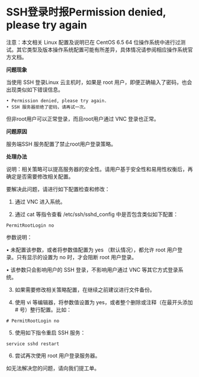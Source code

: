 # SSH登录时报Permission denied, please try again




注意：本文相关 Linux 配置及说明已在 CentOS 6.5 64 位操作系统中进行过测试。其它类型及版本操作系统配置可能有所差异，具体情况请参阅相应操作系统官方文档。



**问题现象**

当使用 SSH 登录Linux 云主机时，如果是 root 用户，即便正确输入了密码，也会出现类似如下错误信息。

```shell
• Permission denied, please try again.
• SSH 服务器拒绝了密码，请再试一次。
```
但非root用户可以正常登录，而且root用户通过 VNC 登录也正常。



**问题原因**

服务端SSH 服务配置了禁止root用户登录策略。



**处理办法**

说明：相关策略可以提高服务器的安全性。请用户基于安全性和易用性权衡后，再确定是否需要修改相关配置。

要解决此问题，请进行如下配置检查和修改：

1. 通过 VNC 进入系统。

2. 通过 cat 等指令查看 /etc/ssh/sshd_config 中是否包含类似如下配置：

```shell
PermitRootLogin no
```

参数说明：

• 未配置该参数，或者将参数值配置为 yes （默认情况），都允许 root 用户登录。只有显示的设置为 no 时，才会阻断 root 用户登录。

• 该参数只会影响用户的 SSH 登录，不影响用户通过 VNC 等其它方式登录系统。



3. 如果需要修改相关策略配置，在继续之前建议进行文件备份。

4. 使用 vi 等编辑器，将参数值设置为 yes，或者整个删除或注释（在最开头添加 # 号）整行配置。比如：

```shell
# PermitRootLogin no
```

5. 使用如下指令重启 SSH 服务：

```shell
service sshd restart
```

6. 尝试再次使用 root 用户登录服务器。



如无法解决您的问题，请向我们提工单。
